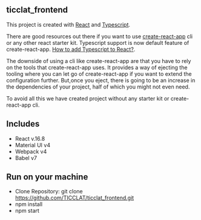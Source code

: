 ## ticclat_frontend

This project is created with [React](https://reactjs.org/) and [Typescript](https://www.typescriptlang.org/).


There are good resources out there if you want to use [create-react-app](https://www.npmjs.com/package/create-react-app) cli or any other react starter kit.
Typescript support is now default feature of create-react-app.
[How to add Typescript to React?](https://facebook.github.io/create-react-app/docs/adding-typescript).

The downside of using a cli like create-react-app are that you have to rely on the tools that create-react-app uses.
It provides a way of ejecting the tooling where you can let go of create-react-app if you want to extend the configuration further.
But,once you eject, there is going to be an increase in the dependencies of your project, half of which you might not even need.

To avoid all this we have created project without any starter kit or create-react-app cli.

## Includes
* React v.16.8
* Material UI v4
* Webpack v4
* Babel v7


## Run on your machine
* Clone Repository: git clone https://github.com/TICCLAT/ticclat_frontend.git
* npm install
* npm start


